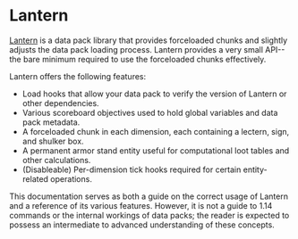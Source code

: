 # Lantern

[Lantern] is a data pack library that provides forceloaded chunks and slightly
adjusts the data pack loading process. Lantern provides a very small API--the
bare minimum required to use the forceloaded chunks effectively.

Lantern offers the following features:

 - Load hooks that allow your data pack to verify the version of Lantern or other dependencies. 
 - Various scoreboard objectives used to hold global variables and data pack metadata.
 - A forceloaded chunk in each dimension, each containing a lectern, sign, and shulker box.
 - A permanent armor stand entity useful for computational loot tables and other calculations.
 - (Disableable) Per-dimension tick hooks required for certain entity-related operations.

This documentation serves as both a guide on the correct usage of Lantern and a
reference of its various features. However, it is not a guide to 1.14 commands
or the internal workings of data packs; the reader is expected to possess an
intermediate to advanced understanding of these concepts.

[Lantern]: https://github.com/lanternmc/lantern

